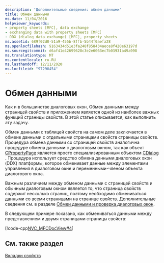 ```yaml
---
description: 'Дополнительные сведения: обмен данными'
title: Обмен данными
ms.date: 11/04/2016
helpviewer_keywords:
- property sheets [MFC], data exchange
- exchanging data with property sheets [MFC]
- DDX (dialog data exchange) [MFC], property sheets
ms.assetid: 689f02d0-51a9-455b-8ffb-5b44f0aefa28
ms.openlocfilehash: 9163434d51e3fa248f858434aece8f420e63197d
ms.sourcegitcommit: d6af41e42699628c3e2e6063ec7b03931a49a098
ms.translationtype: MT
ms.contentlocale: ru-RU
ms.lasthandoff: 12/11/2020
ms.locfileid: "97290454"
---
```

# <a name="exchanging-data"></a>Обмен данными

Как и в большинстве диалоговых окон, Обмен данными между страницей свойств и приложением является одной из наиболее важных функций страницы свойств. В этой статье описывается, как выполнить эту задачу.

Обмен данными с таблицей свойств на самом деле заключается в обмене данными с отдельными страницами свойств страницы свойств. Процедура обмена данными со страницей свойств аналогична процедуре обмена данными с диалоговым окном, так как объект [CPropertyPage](reference/cpropertypage-class.md) является просто специализированным объектом [CDialog](reference/cdialog-class.md) . Процедура использует средство обмена данными диалоговых окон (DDX) платформы, которое обменивает данные между элементами управления в диалоговом окне и переменными-членом объекта диалогового окна.

Важным различием между обменом данными с страницей свойств и обычным диалоговым окном является то, что страница свойств содержит несколько страниц, поэтому необходимо обмениваться данными со всеми страницами на странице свойств. Дополнительные сведения см. в разделе [Обмен данными и проверка диалоговых окон](dialog-data-exchange-and-validation.md).

В следующем примере показано, как обмениваться данными между представлением и двумя страницами страницы свойств:

[!code-cpp[NVC_MFCDocView#4](codesnippet/cpp/exchanging-data_1.cpp)]

## <a name="see-also"></a>См. также раздел

[Вкладки свойств](property-sheets-mfc.md)
